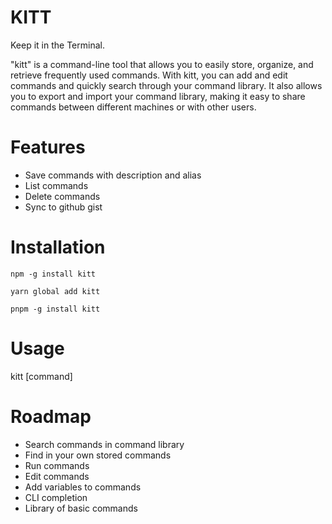 # KITT

Keep it in the Terminal.

"kitt" is a command-line tool that allows you to easily store, organize, and retrieve frequently used commands. With kitt, you can add and edit commands and quickly search through your command library. It also allows you to export and import your command library, making it easy to share commands between different machines or with other users.

# Features

- Save commands with description and alias
- List commands
- Delete commands
- Sync to github gist

# Installation

`npm -g install kitt`

`yarn global add kitt`

`pnpm -g install kitt`

# Usage

kitt [command]

# Roadmap

- Search commands in command library
- Find in your own stored commands
- Run commands
- Edit commands
- Add variables to commands
- CLI completion
- Library of basic commands

